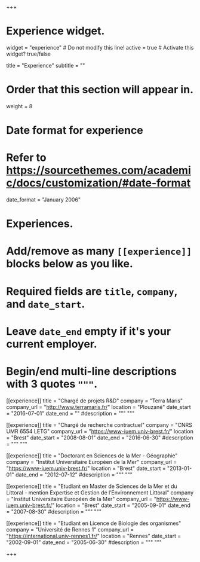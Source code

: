 +++
# Experience widget.
widget = "experience"  # Do not modify this line!
active = true  # Activate this widget? true/false

title = "Experience"
subtitle = ""

# Order that this section will appear in.
weight = 8

# Date format for experience
#   Refer to https://sourcethemes.com/academic/docs/customization/#date-format
date_format = "January 2006"

# Experiences.
#   Add/remove as many `[[experience]]` blocks below as you like.
#   Required fields are `title`, `company`, and `date_start`.
#   Leave `date_end` empty if it's your current employer.
#   Begin/end multi-line descriptions with 3 quotes `"""`.
[[experience]]
  title = "Chargé de projets R&D"
  company = "Terra Maris"
  company_url = "http://www.terramaris.fr/"
  location = "Plouzané"
  date_start = "2016-07-01"
  date_end = ""
  #description = """ """

[[experience]]
  title = "Chargé de recherche contractuel"
  company = "CNRS UMR 6554 LETG"
  company_url = "https://www-iuem.univ-brest.fr/"
  location = "Brest"
  date_start = "2008-08-01"
  date_end = "2016-06-30"
  #description = """ """
  
[[experience]]
  title = "Doctorant en Sciences de la Mer - Géographie"
  company = "Institut Universitaire Européen de la Mer"
  company_url = "https://www-iuem.univ-brest.fr/"
  location = "Brest"
  date_start = "2013-01-01"
  date_end = "2012-07-12"
  #description = """ """

[[experience]]
  title = "Etudiant en Master de Sciences de la Mer et du Littoral - mention Expertise et Gestion de l’Environnement Littoral"
  company = "Institut Universitaire Européen de la Mer"
  company_url = "https://www-iuem.univ-brest.fr/"
  location = "Brest"
  date_start = "2005-09-01"
  date_end = "2007-08-30"
  #description = """ """

[[experience]]
  title = "Etudiant en Licence de Biologie des organismes"
  company = "Université de Rennes 1"
  company_url = "https://international.univ-rennes1.fr/"
  location = "Rennes"
  date_start = "2002-09-01"
  date_end = "2005-06-30"
  #description = """ """

+++
